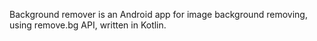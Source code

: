 Background remover is an Android app for image background removing, using remove.bg API, written in Kotlin.
